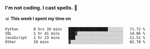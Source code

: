 ### I'm not coding. I cast spells. 🎩

📊 **This week I spent my time on**
<!--START_SECTION:waka-->
```text
Python       8 hrs 39 mins   ██████████████████░░░░░░░   71.72 % 
SQL          1 hr 41 mins    ███▓░░░░░░░░░░░░░░░░░░░░░   14.06 % 
JavaScript   1 hr 23 mins    ███░░░░░░░░░░░░░░░░░░░░░░   11.51 % 
Other        19 mins         ▓░░░░░░░░░░░░░░░░░░░░░░░░   02.70 % 
```
<!--END_SECTION:waka-->
